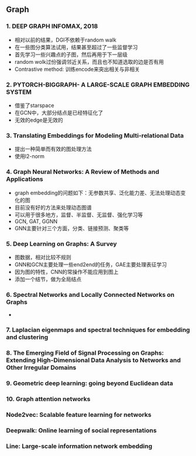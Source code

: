 ## Graph

### 1. DEEP GRAPH INFOMAX, 2018
- 相对以前的结果，DGI不依赖于random walk
- 在一些图分类算法试用，结果甚至超过了一些监督学习
- 首先学习一些兴趣点的子图，然后再用于下一层级
- random wolk过份强调邻近关系，而且也不知道选取的边是否有用
- Contrastive method: 训练encode来突出相关与非相关

### 2. PYTORCH-BIGGRAPH- A LARGE-SCALE GRAPH EMBEDDING SYSTEM
- 借鉴了starspace
- 在GCN中，大部分结点是已经特征化了
- 无效的edge是无效的

### 3. Translating Embeddings for Modeling Multi-relational Data
- 提出一种简单而有效的图处理方法
- 使用l2-norm

### 4. Graph Neural Networks: A Review of Methods and Applications
- graph embedding的问题如下：无参数共享、泛化能力差、无法处理动态变化的图
- 目前没有好的方法来处理动态图谱
- 可以用于很多地方，监督、半监督、无监督、强化学习等
- GCN, GAT, GGNN
- GNN主要针对三个方面，分类、链接预测、聚类等

### 5. Deep Learning on Graphs: A Survey
- 图数据，相对比较不规则
- GNN和GCN主要处理一些end2end的任务，GAE主要处理表征学习
- 因为图的特性，CNN的常操作不能应用到图上
- 添加一个结节，做为全局结点

### 6. Spectral Networks and Locally Connected Networks on Graphs
- 

### 7. Laplacian eigenmaps and spectral techniques for embedding and clustering

### 8. The Emerging Field of Signal Processing on Graphs: Extending High-Dimensional Data Analysis to Networks and Other Irregular Domains

### 9. Geometric deep learning: going beyond Euclidean data

### 10. Graph attention networks

### Node2vec: Scalable feature learning for networks

### Deepwalk: Online learning of social representations

### Line: Large-scale information network embedding


